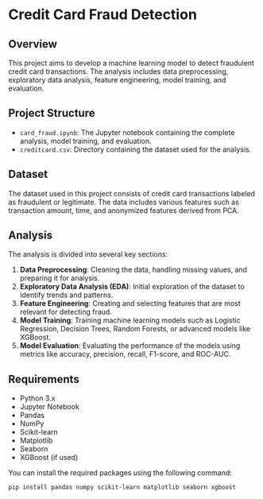# Credit Card Fraud Detection

## Overview
This project aims to develop a machine learning model to detect fraudulent credit card transactions. The analysis includes data preprocessing, exploratory data analysis, feature engineering, model training, and evaluation.

## Project Structure
- `card_fraud.ipynb`: The Jupyter notebook containing the complete analysis, model training, and evaluation.
- `creditcard.csv`: Directory containing the dataset used for the analysis.

## Dataset
The dataset used in this project consists of credit card transactions labeled as fraudulent or legitimate. The data includes various features such as transaction amount, time, and anonymized features derived from PCA.

## Analysis
The analysis is divided into several key sections:
1. **Data Preprocessing**: Cleaning the data, handling missing values, and preparing it for analysis.
2. **Exploratory Data Analysis (EDA)**: Initial exploration of the dataset to identify trends and patterns.
3. **Feature Engineering**: Creating and selecting features that are most relevant for detecting fraud.
4. **Model Training**: Training machine learning models such as Logistic Regression, Decision Trees, Random Forests, or advanced models like XGBoost.
5. **Model Evaluation**: Evaluating the performance of the models using metrics like accuracy, precision, recall, F1-score, and ROC-AUC.

## Requirements
- Python 3.x
- Jupyter Notebook
- Pandas
- NumPy
- Scikit-learn
- Matplotlib
- Seaborn
- XGBoost (if used)

You can install the required packages using the following command:
```bash
pip install pandas numpy scikit-learn matplotlib seaborn xgboost
